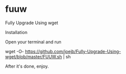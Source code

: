 # fuuw

Fully Upgrade Using wget

Installation

Open your terminal and run

wget -O- https://github.com/joejb/Fully-Upgrade-Using-wget/blob/master/FUUW.sh | sh

After it's done, enjoy.
